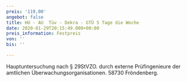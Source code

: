 ```yaml
---
preis: '119,00'
angebot: false
title: HU - AU  Tüv - Dekra - GTÜ 5 Tage die Woche
date: 2020-01-29T20:15:49.000+00:00
preis_information: Festpreis
von: ''
bis: ''

---
```

Hauptuntersuchung nach § 29StVZO. durch externe Prüfingenieure der amtlichen Überwachungsorganisationen. 58730 Fröndenberg.